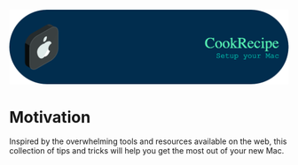 ![header](./header.png)

# Motivation
Inspired by the overwhelming tools and resources available on the web, this collection of tips and tricks will help you get the most out of your new Mac.